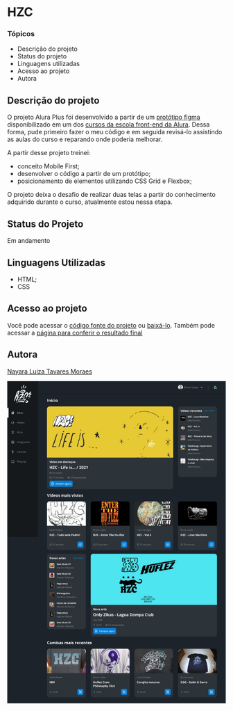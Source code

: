 # HZC

### Tópicos

* Descrição do projeto
* Status do projeto
* Linguagens utilizadas 
* Acesso ao projeto
* Autora

## Descrição do projeto
O projeto Alura Plus foi desenvolvido a partir de um [protótipo figma](https://www.figma.com/file/ibWktwVpnog76rMYOdVhks/Dispondo-elementos-com-flexbox-e-grid?node-id=72%3A4665) disponibilizado em um dos [cursos da escola front-end da Alura](https://www.alura.com.br/escola-front-end). 
Dessa forma, pude primeiro fazer o meu código e em seguida revisá-lo assistindo as aulas do curso e reparando onde poderia melhorar.

A partir desse projeto treinei: 
* conceito Mobile First;
* desenvolver o código a partir de um protótipo;
* posicionamento de elementos utilizando CSS Grid e Flexbox;

O projeto deixa o desafio de realizar duas telas a partir do conhecimento adquirido durante o curso, atualmente estou nessa etapa.

## Status do Projeto
Em andamento

## Linguagens Utilizadas
* HTML;
* CSS

## Acesso ao projeto
Você pode acessar o [código fonte do projeto](https://github.com/nalutm/hzc-skate-community) ou [baixá-lo](https://github.com/nalutm/hzc-skate-community/archive/refs/heads/main.zip). Também pode acessar a [página para conferir o resultado final](https://aluraplus-nu-red.vercel.app/)

## Autora
[Nayara Luiza Tavares Moraes](https://github.com/nalutm)


![imagem](./assets/images/desktop_layout.jpeg)




